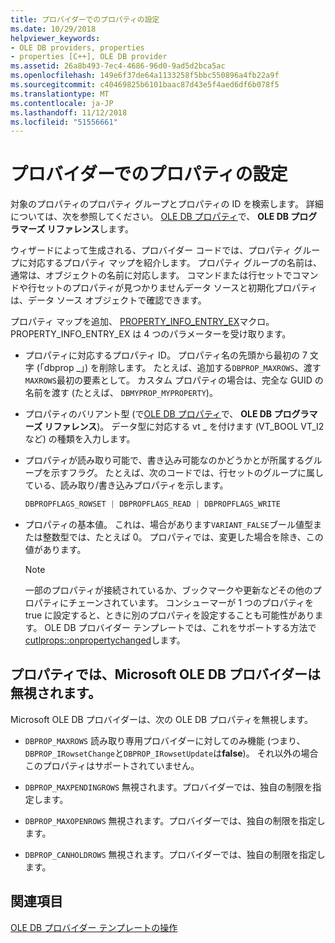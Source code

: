 ```yaml
---
title: プロバイダーでのプロパティの設定
ms.date: 10/29/2018
helpviewer_keywords:
- OLE DB providers, properties
- properties [C++], OLE DB provider
ms.assetid: 26a8b493-7ec4-4686-96d0-9ad5d2bca5ac
ms.openlocfilehash: 149e6f37de64a1133258f5bbc550896a4fb22a9f
ms.sourcegitcommit: c40469825b6101baac87d43e5f4aed6df6b078f5
ms.translationtype: MT
ms.contentlocale: ja-JP
ms.lasthandoff: 11/12/2018
ms.locfileid: "51556661"
---
```

# <a name="setting-properties-in-your-provider"></a>プロバイダーでのプロパティの設定

対象のプロパティのプロパティ グループとプロパティの ID を検索します。 詳細については、次を参照してください。 [OLE DB プロパティ](https://docs.microsoft.com/previous-versions/windows/desktop/ms722734(v=vs.85))で、 **OLE DB プログラマーズ リファレンス**します。

ウィザードによって生成される、プロバイダー コードでは、プロパティ グループに対応するプロパティ マップを紹介します。 プロパティ グループの名前は、通常は、オブジェクトの名前に対応します。 コマンドまたは行セットでコマンドや行セットのプロパティが見つかりませんデータ ソースと初期化プロパティは、データ ソース オブジェクトで確認できます。

プロパティ マップを追加、 [PROPERTY_INFO_ENTRY_EX](../../data/oledb/property-info-entry-ex.md)マクロ。 PROPERTY_INFO_ENTRY_EX は 4 つのパラメーターを受け取ります。

- プロパティに対応するプロパティ ID。 プロパティ名の先頭から最初の 7 文字 (「dbprop _」) を削除します。 たとえば、追加する`DBPROP_MAXROWS`、渡す`MAXROWS`最初の要素として。 カスタム プロパティの場合は、完全な GUID の名前を渡す (たとえば、 `DBMYPROP_MYPROPERTY`)。

- プロパティのバリアント型 (で[OLE DB プロパティ](https://docs.microsoft.com/previous-versions/windows/desktop/ms722734(v=vs.85))で、 **OLE DB プログラマーズ リファレンス**)。 データ型に対応する vt _ を付けます (VT_BOOL VT_I2 など) の種類を入力します。

- プロパティが読み取り可能で、書き込み可能なのかどうかとが所属するグループを示すフラグ。 たとえば、次のコードでは、行セットのグループに属している、読み取り/書き込みプロパティを示します。

    ```cpp
    DBPROPFLAGS_ROWSET | DBPROPFLAGS_READ | DBPROPFLAGS_WRITE
    ```

- プロパティの基本値。 これは、場合があります`VARIANT_FALSE`ブール値型または整数型では、たとえば 0。 プロパティでは、変更した場合を除き、この値があります。

    > [!NOTE]
    > 一部のプロパティが接続されているか、ブックマークや更新などその他のプロパティにチェーンされています。 コンシューマーが 1 つのプロパティを true に設定すると、ときに別のプロパティを設定することも可能性があります。 OLE DB プロバイダー テンプレートでは、これをサポートする方法で[cutlprops::onpropertychanged](../../data/oledb/cutlprops-onpropertychanged.md)します。

## <a name="properties-ignored-by-microsoft-ole-db-providers"></a>プロパティでは、Microsoft OLE DB プロバイダーは無視されます。

Microsoft OLE DB プロバイダーは、次の OLE DB プロパティを無視します。

- `DBPROP_MAXROWS` 読み取り専用プロバイダーに対してのみ機能 (つまり、`DBPROP_IRowsetChange`と`DBPROP_IRowsetUpdate`は**false**)。 それ以外の場合このプロパティはサポートされていません。

- `DBPROP_MAXPENDINGROWS` 無視されます。プロバイダーでは、独自の制限を指定します。

- `DBPROP_MAXOPENROWS` 無視されます。プロバイダーでは、独自の制限を指定します。

- `DBPROP_CANHOLDROWS` 無視されます。プロバイダーでは、独自の制限を指定します。

## <a name="see-also"></a>関連項目

[OLE DB プロバイダー テンプレートの操作](../../data/oledb/working-with-ole-db-provider-templates.md)